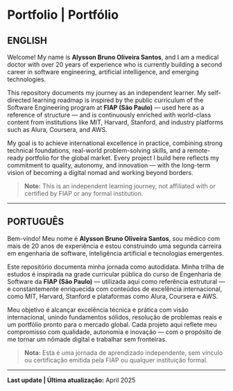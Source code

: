 # Portfolio | Portfólio

## ENGLISH

Welcome! My name is **Alysson Bruno Oliveira Santos**, and I am a medical doctor with over 20 years of experience who is currently building a second career in software engineering, artificial intelligence, and emerging technologies.

This repository documents my journey as an independent learner. My self-directed learning roadmap is inspired by the public curriculum of the Software Engineering program at **FIAP (São Paulo)** — used here as a reference of structure — and is continuously enriched with world-class content from institutions like MIT, Harvard, Stanford, and industry platforms such as Alura, Coursera, and AWS.

My goal is to achieve international excellence in practice, combining strong technical foundations, real-world problem-solving skills, and a remote-ready portfolio for the global market. Every project I build here reflects my commitment to quality, autonomy, and innovation — with the long-term vision of becoming a digital nomad and working beyond borders.

> **Note:** This is an independent learning journey, not affiliated with or certified by FIAP or any formal institution.

---

## PORTUGUÊS

Bem-vindo! Meu nome é **Alysson Bruno Oliveira Santos**, sou médico com mais de 20 anos de experiência e estou construindo uma segunda carreira em engenharia de software, inteligência artificial e tecnologias emergentes.

Este repositório documenta minha jornada como autodidata. Minha trilha de estudos é inspirada na grade curricular pública do curso de Engenharia de Software da **FIAP (São Paulo)** — utilizada aqui como referência estrutural — e constantemente enriquecida com conteúdos de excelência internacional, como MIT, Harvard, Stanford e plataformas como Alura, Coursera e AWS.

Meu objetivo é alcançar excelência técnica e prática com visão internacional, unindo fundamentos sólidos, resolução de problemas reais e um portfólio pronto para o mercado global. Cada projeto aqui reflete meu compromisso com qualidade, autonomia e inovação — com o propósito de me tornar um nômade digital e trabalhar sem fronteiras.

> **Nota:** Esta é uma jornada de aprendizado independente, sem vínculo ou certificação emitida pela FIAP ou qualquer instituição formal.

---

**Last update | Última atualização:** April 2025

